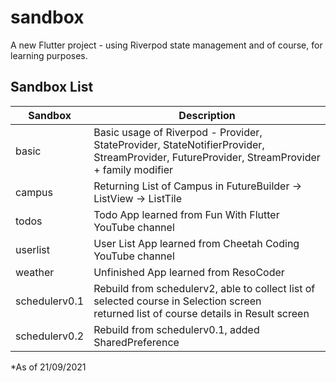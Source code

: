 # sandbox

A new Flutter project - using Riverpod state management and of course, for learning purposes.

## Sandbox List

| Sandbox        | Description |
| -------------- | ------------|
| basic          | Basic usage of Riverpod - Provider, StateProvider, StateNotifierProvider,<br>StreamProvider, FutureProvider, StreamProvider + family modifier|
| campus         | Returning List of Campus in FutureBuilder -> ListView ->  ListTile |
| todos          | Todo App learned from Fun With Flutter YouTube channel |
| userlist       | User List App learned from Cheetah Coding YouTube channel |
| weather        | Unfinished App learned from ResoCoder |
| schedulerv0.1  | Rebuild from schedulerv2, able to collect list of selected course in Selection screen<br>returned list of course details in Result screen |
| schedulerv0.2  | Rebuild from schedulerv0.1, added SharedPreference |

*As of 21/09/2021
